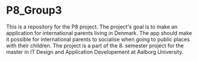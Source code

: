 # P8_Group3
This is a repository for the P8 project. The project's goal is to make an application for international parents living in Denmark. The app should make it possible for international parents to socialise when going to public places with their children. The project is a part of the 8. semester project for the master in IT Design and Application Developement at Aalborg University. 
